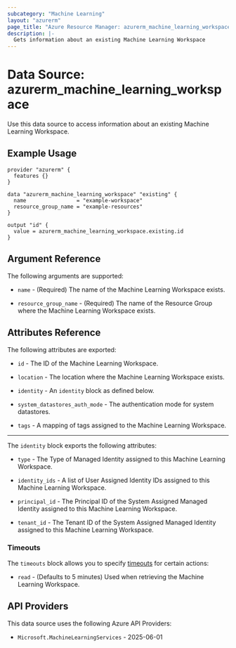 ```yaml
---
subcategory: "Machine Learning"
layout: "azurerm"
page_title: "Azure Resource Manager: azurerm_machine_learning_workspace"
description: |-
  Gets information about an existing Machine Learning Workspace
---
```


# Data Source: azurerm_machine_learning_workspace

Use this data source to access information about an existing Machine Learning Workspace.

## Example Usage

```hcl
provider "azurerm" {
  features {}
}

data "azurerm_machine_learning_workspace" "existing" {
  name                = "example-workspace"
  resource_group_name = "example-resources"
}

output "id" {
  value = azurerm_machine_learning_workspace.existing.id
}
```

## Argument Reference

The following arguments are supported:

* `name` - (Required) The name of the Machine Learning Workspace exists.

* `resource_group_name` - (Required) The name of the Resource Group where the Machine Learning Workspace exists.

## Attributes Reference

The following attributes are exported:

* `id` - The ID of the Machine Learning Workspace.

* `location` - The location where the Machine Learning Workspace exists.

* `identity` - An `identity` block as defined below.

* `system_datastores_auth_mode` - The authentication mode for system datastores.

* `tags` - A mapping of tags assigned to the Machine Learning Workspace.

---

The `identity` block exports the following attributes:

* `type` - The Type of Managed Identity assigned to this Machine Learning Workspace.

* `identity_ids` - A list of User Assigned Identity IDs assigned to this Machine Learning Workspace.

* `principal_id` - The Principal ID of the System Assigned Managed Identity assigned to this Machine Learning Workspace.

* `tenant_id` - The Tenant ID of the System Assigned Managed Identity assigned to this Machine Learning Workspace.

### Timeouts

The `timeouts` block allows you to specify [timeouts](https://www.terraform.io/language/resources/syntax#operation-timeouts) for certain actions:

* `read` - (Defaults to 5 minutes) Used when retrieving the Machine Learning Workspace.

## API Providers
<!-- This section is generated, changes will be overwritten -->
This data source uses the following Azure API Providers:

* `Microsoft.MachineLearningServices` - 2025-06-01
